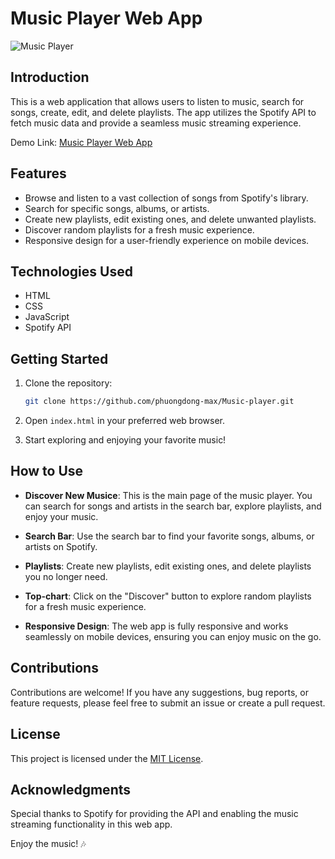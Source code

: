 # Music Player Web App

![Music Player]([url=https://ibb.co/Zcj6ZfX][img]https://i.ibb.co/Zcj6ZfX/mp.png[/img][/url])

## Introduction

This is a web application that allows users to listen to music, search for songs, create, edit, and delete playlists. The app utilizes the Spotify API to fetch music data and provide a seamless music streaming experience.

Demo Link: [Music Player Web App](https://phuongdong-max.github.io/Music-player/)

## Features

- Browse and listen to a vast collection of songs from Spotify's library.
- Search for specific songs, albums, or artists.
- Create new playlists, edit existing ones, and delete unwanted playlists.
- Discover random playlists for a fresh music experience.
- Responsive design for a user-friendly experience on mobile devices.

## Technologies Used

- HTML
- CSS
- JavaScript
- Spotify API

## Getting Started

1. Clone the repository:

   ```bash
   git clone https://github.com/phuongdong-max/Music-player.git
   ```

2. Open `index.html` in your preferred web browser.

3. Start exploring and enjoying your favorite music!

## How to Use

- **Discover New Musice**: This is the main page of the music player. You can search for songs and artists in the search bar, explore playlists, and enjoy your music.

- **Search Bar**: Use the search bar to find your favorite songs, albums, or artists on Spotify.

- **Playlists**: Create new playlists, edit existing ones, and delete playlists you no longer need.

- **Top-chart**: Click on the "Discover" button to explore random playlists for a fresh music experience.

- **Responsive Design**: The web app is fully responsive and works seamlessly on mobile devices, ensuring you can enjoy music on the go.

## Contributions

Contributions are welcome! If you have any suggestions, bug reports, or feature requests, please feel free to submit an issue or create a pull request.

## License

This project is licensed under the [MIT License](LICENSE).

## Acknowledgments

Special thanks to Spotify for providing the API and enabling the music streaming functionality in this web app.

Enjoy the music! 🎶
